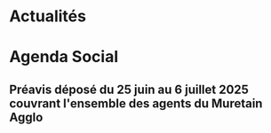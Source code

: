 # Actualités 

## 


# Agenda Social

## Préavis déposé du 25 juin au 6 juillet 2025 couvrant l'ensemble des agents du Muretain Agglo 
